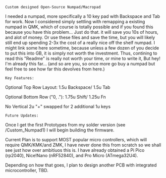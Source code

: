 	Custom designed Open-Source Numpad/Macropad
I needed a numpad, more specifically a 10 key pad with Backspace and Tab for work. Now I considered simply settling with remapping a existing numpad in QMK, which of course is totally possible and if you found this because you have this problem... Just do that. it will save you 10s of hours, and alot of money. Or use these files and save the time, but you will likely still end up spending 2-3x the cost of a really nice off the shelf numpad. I might link some here sometime, because unless a few dozen of you decide to put this into GB, it is simply not worth the investment. Thus, contining to read this "Readme" is really not worth your time, or mine to write it, But hey! I'm already this far... (and so are you, so once more go buy a numpad but feel free to see how far this devolves from here.)

	Key Features: 
Optional Top Row Layout: 1.5u Backspace/ 1.5u Tab

Optional Bottom Row ("0, ."): 1.75u Shift/ 1.25u Fn

No Vertical 2u "+" swapped for 2 additional 1u keys

	Future Updates:
 Once I get the first Prototypes from my solder version (see /Custom_Numpad1) I will begin building the firmware.

 Current Plan is to support MOST popular micro controllers, which will require QMK/KMK/and ZMK, I have never done this from scratch so we shall see just how over ambitiuos this is. I have already obtained a Pi Pico (rp2040), Nice!Nano (nRF52840), and Pro Micro (ATmega32U4). 

 Depending on how that goes, I plan to design another PCB with integrated microcontroller, TBD. 
